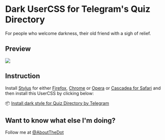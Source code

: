 # Dark UserCSS for Telegram's Quiz Directory
For people who welcome darkness, their old friend with a sigh of relief.

## Preview
![](https://i.imgur.com/Se8FFKs.png)

## Instruction
Install [Stylus](https://add0n.com/stylus.html) for either [Firefox](https://addons.mozilla.org/en-US/firefox/addon/styl-us/), [Chrome](https://chrome.google.com/webstore/detail/stylus/clngdbkpkpeebahjckkjfobafhncgmne) or [Opera](https://addons.opera.com/en-gb/extensions/details/stylus/) or [Cascadea for Safari](https://cascadea.app/) and then install this UserCSS by clicking below:

📦 [Install dark style for Quiz Directory by Telegram](https://raw.githubusercontent.com/dotvhs/telegram-quiz-directory-dark/master/quiz-directory-dark.user.css)

## Want to know what else I'm doing?
Follow me at [@AboutTheDot](https://t.me/AboutTheDot)